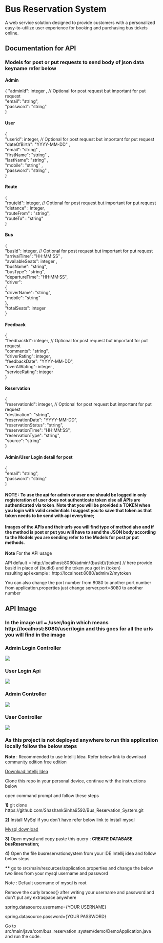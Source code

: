<h1>Bus Reservation System</h1>

<p>A web service solution designed to provide customers with a personalized easy-to-utilize user experience for booking and purchasing bus tickets online.</p>

<h2>Documentation for API</h2>

<h3>Models for post or put requests to send body of json data keyname refer below</h3>

<h4>Admin</h4>

{
"adminId": integer , // Optional for post request  but important for put request<br>
"email": "string",<br>
"password": "string"<br>
}

<h4>User</h4>

{<br>
"userid": integer, // Optional for post request but important for put request<br>
"dateOfBirth": "YYYY-MM-DD" ,<br>
"email": "string" ,<br>
"firstName": "string" ,<br>
"lastName": "string" ,<br>
"mobile": "string" ,<br>
"password": "string" ,<br>
}


<h4>Route</h4>
{<br>
"routeId": integer, // Optional for post request  but important for put request<br>
"distance" : Integer,<br>
"routeFrom" : "string",<br>
"routeTo" : "string"<br>
}

<h4>Bus</h4>

{<br>
"busId": integer,  // Optional for post request  but important for put request <br>
"arrivalTime": "HH:MM:SS" ,<br> 
"availableSeats": integer ,<br>
"busName": "string",<br>
"busType": "string",<br>
"departureTime": "HH:MM:SS",<br>
"driver": <br>{<br>
"driverName": "string",<br>
"mobile": "string"<br>
},<br>
"totalSeats": integer<br>
}


<h4>Feedback</h4>

{<br>
"feedbackId": integer, // Optional for post request  but important for put request <br>
"comments": "string",<br>
"driverRating": integer,<br>
"feedbackDate": "YYYY-MM-DD",<br>
"overAllRating": integer ,<br>
"serviceRating": integer <br>
}


<h4>Reservation </h4>

{<br>
"reservationId": integer,  // Optional for post request  but important for put request  <br>
"destination": "string",<br>
"reservationDate": "YYYY-MM-DD",<br>
"reservationStatus": "string",<br>
"reservationTime": "HH:MM:SS",<br>
"reservationType": "string",<br>
"source": "string"<br>
}


<h4>Admin/User Login detail for post</h4>

{<br>
"email": "string",<br>
"password": "string"<br>
}


<h4> NOTE : To use the api for admin or user one should be logged in only registeration of user does not authenticate token else all APIs are authenticated via token. Note that you will be provided a TOKEN when you login with valid credentials I suggest you to save that token as that token needs to be send with api everytime;</h4>

<h4>Images of the APIs and their urls you will find type of method also and if the method is post or put you will have to send the JSON body according to the Models you are sending refer to the Models for post pr put methods.</h4>

<p><b>Note</b> For the API usage</p>

API default = http://localhost:8080/admin/{busId}/{token}  // here provide busid in place of {budId} and the token you got in {token}<br>
resulting api example : http://localhost:8080/admin/2/mytoken
<p>You can also change the port number from 8080 to another port number from application.properties just change server.port=8080 to another number</p>
<h2>API Image</h2>
<h3>In the image url =  <b> /user/login which means http://localhost:8080/user/login and this goes for all the urls you will find in the image</b></h3>
<h3>Admin Login Controller</h3>

<img src = "src/main/resources/ImageResource/AdminLogin.png">



<h3>User Login Api</h3>

<img src = "src/main/resources/ImageResource/UserLogin.png">


<h3>Admin Controller</h3>
<img src = "src/main/resources/ImageResource/AdminContoller.png">

<h3>User Controller</h3>

<img src = "src/main/resources/ImageResource/UserController.png">


<h3>
As this project is not deployed anywhere to run this application locally follow the below steps</h3>


<p><b>Note</b> : Recommended to use Intellij Idea. Refer below link to download community edition free edition</p>
<a href = "https://www.jetbrains.com/idea/download/#section=windows">Download Intellij Idea</a>

<p>Clone this repo in your personal device, continue with the instructions below</p>

<p>open command prompt and follow these steps</p>

<p><b>1)</b> git clone https://github.com/ShashankSinha9592/Bus_Reservation_System.git</p>

<p><b>2)</b> Install MySql if you don't have refer below link to install mysql</p>
<a href = "https://www.mysql.com/downloads/"> Mysql download</a>

<p><b>3)</b> Open mysql and copy paste this query : <b>CREATE DATABASE busReservation; </b></p>
<p><b>4)</b> Open the file busreservationsystem from your IDE Intellij idea and follow below steps</p>

<p><b>**</b> go to src/main/resources/application.properties and change the below two lines from your mysql username and password  </p>
<p>Note : Default username of mysql is root</p>
<p>Remove the curly braces{} after writing your username and password and don't put any extraspace anywhere</p>
<p>spring.datasource.username={YOUR USERNAME}</p>
<p>spring.datasource.password={YOUR PASSWORD}</p>

<p>Go to src/main/java/com/bus_reservation_system/demo/DemoApplication.java and run the code.</p>


